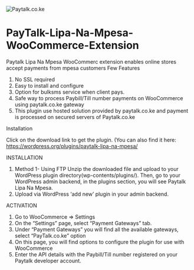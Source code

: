 ![Paytalk.co.ke](https://ps.w.org/paytalk-lipa-na-mpesa/assets/banner-772x250.png?rev=1949697)

# PayTalk-Lipa-Na-Mpesa-WooCommerce-Extension
Paytalk Lipa Na Mpesa WooCommerc extension enables online stores accept payments from mpesa customers
Few Features
1. No SSL required
2. Easy to install and configure
3. Option for bulksms service when client pays.
4. Safe way to process Paybill/Till number payments on WooCommerce using paytalk.co.ke gateway
5. This plugin use hosted solution provided by paytalk.co.ke and payment is processed on secured servers of Paytalk.co.ke

     

Installation

Click on the download link to get the plugin. (You can also find it here: https://wordpress.org/plugins/paytalk-lipa-na-mpesa/

INSTALLATION
1. Method 1- Using FTP
Unzip the downloaded file and upload to your WordPress plugin directory(wp-contents/plugins/). Then, go to your WordPress admin backend, in the plugins section, you will see Paytalk Lipa Na Mpesa.
2. Upload via WordPress ‘add new’ plugin in your admin backend.

ACTIVATION
1. Go to WooCommerce => Settings
2. On the “Settings” page, select “Payment Gateways” tab.
3. Under “Payment Gateways” you will find all the available gateways, select “PayTalk.co.ke” option
4. On this page, you will find options to configure the plugin for use with WooCommerce
5. Enter the API details with the Paybill/Till number registered on your Paytalk developer account.


